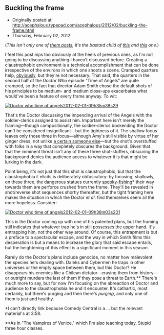 ## Buckling the frame

 * Originally posted at http://acephalous.typepad.com/acephalous/2012/02/buckling-the-frame.html
 * Thursday, February 02, 2012



(_This isn't only one of [them posts](http://acephalous.typepad.com/acephalous/2011/02/a-visual-rhetoric-compendium.html), it's the bastard child of [this](http://acephalous.typepad.com/acephalous/2011/02/doctor-who-time-of-angels-lecture-notes.html) and [this](http://acephalous.typepad.com/acephalous/2012/01/claustrophobia-is-a-cumulative-effect.html) one_.)

I feel this post nips too obviously at the heels of previous ones, as I'm not going to be discussing anything I haven't discussed before. Creating a claustrophobic environment is a technical accomplishment that can be done irrespective of the environs in which one shoots a scene. Cramped quarters help, [obviously](http://acephalous.typepad.com/acephalous/2012/01/claustrophobia-as-andrew-gunn-recognizes-is-a-cumulative-effect.html), but they're not necessary. That said, the quarters in the second half of the _Doctor Who_ episode "Time of Angels" are quite cramped, so the fact that director Adam Smith chose the default shots of his principles to be medium- and medium close-ups exacerbates what would've been a feature of every frame anyway. To wit:

[![Doctor who time of angels2012-02-01-09h35m38s29](http://acephalous.typepad.com/.a/6a00d8341c2df453ef0167617ffbc5970b-500wi "Doctor who time of angels2012-02-01-09h35m38s29")](http://acephalous.typepad.com/.a/6a00d8341c2df453ef0167617ffbc5970b-popup)

That's the Doctor discussing the impending arrival of the Angels with the soldier-clerics assigned to assist him. Important here isn't merely the framing—though compositionally, the soldier-clerics bookending the Doctor can't be considered insignificant—but the tightness of it. The shallow focus leaves only those three in focus—although Amy's still visible by virtue of her ginger dress, not unlike [a certain someone else](http://acephalous.typepad.com/acephalous/2011/09/richard-donner-knew-that-superman-needed-a-powerful-entrance-in-superman-1978-but-he-also-knew-that-the-one-element-that-i.html)—but the shot's overstuffed with folks in a way that completely obscures the background. Given that that the imminent threat isn't any of these three shot-stuffers, obscuring the background denies the audience access to whatever it is that might be lurking in the dark.

Point being, it's not just that this shot is claustrophobic, but that the claustrophobia it elicits is deliberately obfuscatory: by focusing, shallowly, on these three, the dangerous statues currently [spooky-fishing](http://www.southparkstudios.com/full-episodes/s02e15-spookyfish)\* their way towards them are perforce crushed from the frame. They'll be revealed in shot/reverse shot sequences shortly thereafter, but the tight framing here makes the situation in which the Doctor _et al_. find themselves seem all the more hopeless. Consider: 

[![Doctor who time of angels2012-02-01-09h38m03s201](http://acephalous.typepad.com/.a/6a00d8341c2df453ef0163008a2975970d-500wi "Doctor who time of angels2012-02-01-09h38m03s201")](http://acephalous.typepad.com/.a/6a00d8341c2df453ef0163008a2975970d-popup)

This is the Doctor coming up with one of his patented plans, but the framing still indicates that whatever trap he's in still possesses the upper hand. It's entrapping him, not the other way around. Of course, this entrapment is but a preface to a spectacular escape, and the way in which Smith films this desperation is but a means to increase the glory that said escape entails, but the heightening of this effect is a significant moment in this season.

Rarely do the Doctor's plans include genocide, no matter how malevolent the species he's dealing with. Daleks and Cybermen he traps in other universes or the empty space between them, but this Doctor? He disappears his enemies like a Chilean dictator—erasing them from history—or outright murders the last of them if they pose a threat to Earth.\*\* There's much more to say, but for now I'm focusing on the abreaction of Doctor and audience to the claustrophobia he and it encounter. It's cathartic, most certainly, but there's purging and then there's _purging_, and only one of them is just and healthy.

\*I can't directly link because Comedy Central is a ... but the relevant material's at 3:58.

\*\*As in "The Vampires of Venice," which I'm also teaching today. Stupid three hour classes.

		
